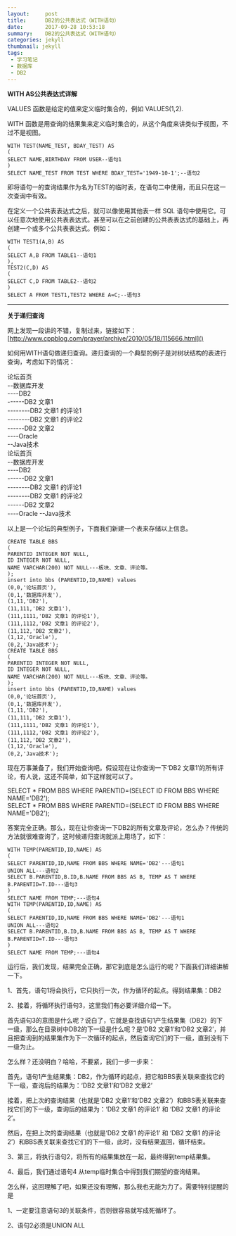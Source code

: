 ```yaml
---
layout:     post
title:      DB2的公共表达式（WITH语句）
date:       2017-09-28 10:53:18
summary:    DB2的公共表达式（WITH语句）
categories: jekyll
thumbnail: jekyll
tags:
 - 学习笔记
 - 数据库
 - DB2
---
```


**WITH AS公共表达式详解**

VALUES 函数是给定的值来定义临时集合的，例如 VALUES(1,2).

WITH 函数是用查询的结果集来定义临时集合的，从这个角度来讲类似于视图，不过不是视图。
```
WITH TEST(NAME_TEST, BDAY_TEST) AS   
(   
SELECT NAME,BIRTHDAY FROM USER--语句1   
)   
SELECT NAME_TEST FROM TEST WHERE BDAY_TEST='1949-10-1';--语句2  
```
即将语句一的查询结果作为名为TEST的临时表，在语句二中使用，而且只在这一次查询中有效。

在定义一个公共表表达式之后，就可以像使用其他表一样 SQL 语句中使用它。可以任意次地使用公共表表达式。甚至可以在之前创建的公共表表达式的基础上，再创建一个或多个公共表表达式。例如：
```
WITH TEST1(A,B) AS   
(   
SELECT A,B FROM TABLE1--语句1   
),
TEST2(C,D) AS
(
SELECT C,D FROM TABLE2--语句2
)
SELECT A FROM TEST1,TEST2 WHERE A=C;--语句3
```
---
**关于递归查询**

网上发现一段讲的不错，复制过来，链接如下：
[http://www.cppblog.com/prayer/archive/2010/05/18/115666.html]()

如何用WITH语句做递归查询。递归查询的一个典型的例子是对树状结构的表进行查询，考虑如下的情况：

论坛首页   
--数据库开发   
----DB2   
------DB2 文章1   
--------DB2 文章1 的评论1   
--------DB2 文章1 的评论2   
------DB2 文章2   
----Oracle   
--Java技术  
论坛首页   
--数据库开发    
----DB2     
------DB2 文章1         
--------DB2 文章1 的评论1   
--------DB2 文章1 的评论2   
------DB2 文章2     
----Oracle
--Java技术

以上是一个论坛的典型例子，下面我们新建一个表来存储以上信息。
```
CREATE TABLE BBS   
(   
PARENTID INTEGER NOT NULL,   
ID INTEGER NOT NULL,   
NAME VARCHAR(200) NOT NULL---板块、文章、评论等。   
);   
insert into bbs (PARENTID,ID,NAME) values    
(0,0,'论坛首页'),   
(0,1,'数据库开发'),   
(1,11,'DB2'),   
(11,111,'DB2 文章1'),   
(111,1111,'DB2 文章1 的评论1'),   
(111,1112,'DB2 文章1 的评论2'),   
(11,112,'DB2 文章2'),   
(1,12,'Oracle'),   
(0,2,'Java技术');  
CREATE TABLE BBS
(
PARENTID INTEGER NOT NULL,
ID INTEGER NOT NULL,
NAME VARCHAR(200) NOT NULL---板块、文章、评论等。
);
insert into bbs (PARENTID,ID,NAME) values 
(0,0,'论坛首页'),
(0,1,'数据库开发'),
(1,11,'DB2'),
(11,111,'DB2 文章1'),
(111,1111,'DB2 文章1 的评论1'),
(111,1112,'DB2 文章1 的评论2'),
(11,112,'DB2 文章2'),
(1,12,'Oracle'),
(0,2,'Java技术');
```
现在万事兼备了，我们开始查询吧。假设现在让你查询一下‘DB2 文章1’的所有评论，有人说，这还不简单，如下这样就可以了。

SELECT * FROM BBS WHERE PARENTID=(SELECT ID FROM BBS WHERE NAME='DB2');  
SELECT * FROM BBS WHERE PARENTID=(SELECT ID FROM BBS WHERE NAME='DB2');

答案完全正确。那么，现在让你查询一下DB2的所有文章及评论，怎么办？传统的方法就很难查询了，这时候递归查询就派上用场了，如下：
```
WITH TEMP(PARENTID,ID,NAME) AS   
(   
SELECT PARENTID,ID,NAME FROM BBS WHERE NAME='DB2'---语句1   
UNION ALL---语句2   
SELECT B.PARENTID,B.ID,B.NAME FROM BBS AS B, TEMP AS T WHERE B.PARENTID=T.ID---语句3   
)   
SELECT NAME FROM TEMP;---语句4  
WITH TEMP(PARENTID,ID,NAME) AS
(
SELECT PARENTID,ID,NAME FROM BBS WHERE NAME='DB2'---语句1
UNION ALL---语句2
SELECT B.PARENTID,B.ID,B.NAME FROM BBS AS B, TEMP AS T WHERE B.PARENTID=T.ID---语句3
)
SELECT NAME FROM TEMP;---语句4
```
运行后，我们发现，结果完全正确，那它到底是怎么运行的呢？下面我们详细讲解一下。

1、首先，语句1将会执行，它只执行一次，作为循环的起点。得到结果集：DB2

2、接着，将循环执行语句3，这里我们有必要详细介绍一下。

首先语句3的意图是什么呢？说白了，它就是查找语句1产生结果集（DB2）的下一级，那么在目录树中DB2的下一级是什么呢？是‘DB2 文章1’和‘DB2 文章2’，并且把查询到的结果集作为下一次循环的起点，然后查询它们的下一级，直到没有下一级为止。

怎么样？还没明白？哈哈，不要紧，我们一步一步来：


首先，语句1产生结果集：DB2，作为循环的起点，把它和BBS表关联来查找它的下一级，查询后的结果为：‘DB2 文章1’和‘DB2 文章2’

接着，把上次的查询结果（也就是‘DB2 文章1’和‘DB2 文章2’）和BBS表关联来查找它们的下一级，查询后的结果为：‘DB2 文章1 的评论1’ 和 ‘DB2 文章1 的评论2’。

然后，在把上次的查询结果（也就是‘DB2 文章1 的评论1’ 和 ‘DB2 文章1 的评论2’）和BBS表关联来查找它们的下一级，此时，没有结果返回，循环结束。

3、第三，将执行语句2，将所有的结果集放在一起，最终得到temp结果集。

4、最后，我们通过语句4 从temp临时集合中得到我们期望的查询结果。

怎么样，这回理解了吧，如果还没有理解，那么我也无能为力了。需要特别提醒的是

1、一定要注意语句3的关联条件，否则很容易就写成死循环了。

2、语句2必须是UNION ALL

